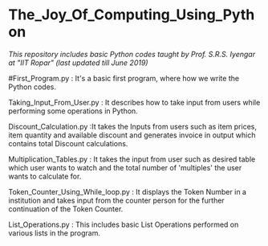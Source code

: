 # The_Joy_Of_Computing_Using_Python
*This repository includes basic Python codes taught by Prof. S.R.S. Iyengar at "IIT Ropar" (last updated till June 2019)*

#First_Program.py : It's a basic first program, where how we write the Python codes.

Taking_Input_From_User.py : It describes how to take input from users while performing some operations in Python.

Discount_Calculation.py :It takes the Inputs from users such as item prices, item quantity and available discount and generates invoice in output which contains total Discount calculations.

Multiplication_Tables.py : It takes the input from user such as desired table which user wants to watch and the total number of 'multiples' the user wants to calculate for.

Token_Counter_Using_While_loop.py : It displays the Token Number in a institution and takes input from the counter person for the further continuation of the Token Counter.

List_Operations.py : This includes basic List Operations performed on various lists in the program.
